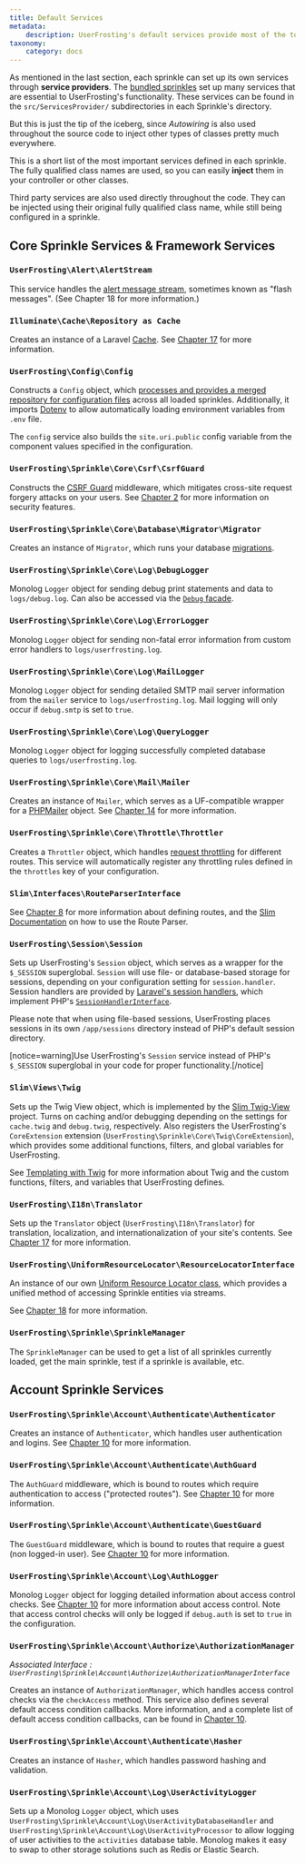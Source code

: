 ```yaml
---
title: Default Services
metadata:
    description: UserFrosting's default services provide most of the tools needed to build a basic web application.
taxonomy:
    category: docs
---
```


As mentioned in the last section, each sprinkle can set up its own services through **service providers**. The [bundled sprinkles](/structure/sprinkles#bundled-sprinkles) set up many services that are essential to UserFrosting's functionality. These services can be found in the `src/ServicesProvider/` subdirectories in each Sprinkle's directory. 

But this is just the tip of the iceberg, since _Autowiring_ is also used throughout the source code to inject other types of classes pretty much everywhere.

This is a short list of the most important services defined in each sprinkle. The fully qualified class names are used, so you can easily **inject** them in your controller or other classes.

Third party services are also used directly throughout the code. They can be injected using their original fully qualified class name, while still being configured in a sprinkle.

## Core Sprinkle Services & Framework Services

### `UserFrosting\Alert\AlertStream`

This service handles the [alert message stream](/advanced/alert-stream), sometimes known as "flash messages". (See Chapter 18 for more information.)

### `Illuminate\Cache\Repository as Cache`

Creates an instance of a Laravel [Cache](https://laravel.com/docs/8.x/cache). See [Chapter 17](/advanced/caching) for more information.

### `UserFrosting\Config\Config`

Constructs a `Config` object, which [processes and provides a merged repository for configuration files](/configuration/config-files) across all loaded sprinkles. Additionally, it imports [Dotenv](https://github.com/vlucas/phpdotenv) to allow automatically loading environment variables from `.env` file.

The `config` service also builds the `site.uri.public` config variable from the component values specified in the configuration.

### `UserFrosting\Sprinkle\Core\Csrf\CsrfGuard`

Constructs the [CSRF Guard](https://github.com/slimphp/Slim-Csrf) middleware, which mitigates cross-site request forgery attacks on your users. See [Chapter 2](/background/security) for more information on security features.

### `UserFrosting\Sprinkle\Core\Database\Migrator\Migrator`

Creates an instance of `Migrator`, which runs your database [migrations](/database/migrations).

### `UserFrosting\Sprinkle\Core\Log\DebugLogger`

Monolog `Logger` object for sending debug print statements and data to `logs/debug.log`. Can also be accessed via the [`Debug` facade](/troubleshooting/debugging#debug-statements).

### `UserFrosting\Sprinkle\Core\Log\ErrorLogger`

Monolog `Logger` object for sending non-fatal error information from custom error handlers to `logs/userfrosting.log`.

### `UserFrosting\Sprinkle\Core\Log\MailLogger`

Monolog `Logger` object for sending detailed SMTP mail server information from the `mailer` service to `logs/userfrosting.log`. Mail logging will only occur if `debug.smtp` is set to `true`.

### `UserFrosting\Sprinkle\Core\Log\QueryLogger`

Monolog `Logger` object for logging successfully completed database queries to `logs/userfrosting.log`.

### `UserFrosting\Sprinkle\Core\Mail\Mailer`

Creates an instance of `Mailer`, which serves as a UF-compatible wrapper for a [PHPMailer](https://github.com/PHPMailer/PHPMailer) object. See [Chapter 14](/mail) for more information.

### `UserFrosting\Sprinkle\Core\Throttle\Throttler`

Creates a `Throttler` object, which handles [request throttling](/routes-and-controllers/client-input/throttle) for different routes. This service will automatically register any throttling rules defined in the `throttles` key of your configuration.

### `Slim\Interfaces\RouteParserInterface`

See [Chapter 8](/routes-and-controllers) for more information about defining routes, and the [Slim Documentation](https://www.slimframework.com/docs/v4/objects/routing.html#route-names) on how to use the Route Parser.

### `UserFrosting\Session\Session`

Sets up UserFrosting's `Session` object, which serves as a wrapper for the `$_SESSION` superglobal. `Session` will use file- or database-based storage for sessions, depending on your configuration setting for `session.handler`. Session handlers are provided by [Laravel's session handlers](https://laravel.com/docs/8.x/session#configuration), which implement PHP's [`SessionHandlerInterface`](http://php.net/SessionHandlerInterface).

Please note that when using file-based sessions, UserFrosting places sessions in its own `/app/sessions` directory instead of PHP's default session directory.

[notice=warning]Use UserFrosting's `Session` service instead of PHP's `$_SESSION` superglobal in your code for proper functionality.[/notice]

### `Slim\Views\Twig`

Sets up the Twig View object, which is implemented by the [Slim Twig-View](https://github.com/slimphp/Twig-View) project. Turns on caching and/or debugging depending on the settings for `cache.twig` and `debug.twig`, respectively. Also registers the UserFrosting's `CoreExtension`
extension (`UserFrosting\Sprinkle\Core\Twig\CoreExtension`), which provides some additional functions, filters, and global variables for UserFrosting.

See [Templating with Twig](/templating-with-twig) for more information about Twig and the custom functions, filters, and variables that UserFrosting defines.

### `UserFrosting\I18n\Translator`

Sets up the `Translator` object (`UserFrosting\I18n\Translator`) for translation, localization, and internationalization of your site's contents. See [Chapter 17](/i18n) for more information.

### `UserFrosting\UniformResourceLocator\ResourceLocatorInterface`

An instance of our own [Uniform Resource Locator class](https://github.com/userfrosting/framework/tree/5.1/src/UniformResourceLocator#readme), which provides a unified method of accessing Sprinkle entities via streams.

See [Chapter 18](/advanced/locator) for more information.

### `UserFrosting\Sprinkle\SprinkleManager`

The `SprinkleManager` can be used to get a list of all sprinkles currently loaded, get the main sprinkle, test if a sprinkle is available, etc.

## Account Sprinkle Services

### `UserFrosting\Sprinkle\Account\Authenticate\Authenticator`

Creates an instance of `Authenticator`, which handles user authentication and logins. See [Chapter 10](/users/user-accounts#authentication-and-authorization) for more information.

### `UserFrosting\Sprinkle\Account\Authenticate\AuthGuard`

The `AuthGuard` middleware, which is bound to routes which require authentication to access ("protected routes"). See [Chapter 10](/users/user-accounts#authentication-and-authorization) for more information.

### `UserFrosting\Sprinkle\Account\Authenticate\GuestGuard`

The `GuestGuard` middleware, which is bound to routes that require a guest (non logged-in user). See [Chapter 10](/users/user-accounts#authentication-and-authorization) for more information.

### `UserFrosting\Sprinkle\Account\Log\AuthLogger`

Monolog `Logger` object for logging detailed information about access control checks. See [Chapter 10](/users/access-control) for more information about access control. Note that access control checks will only be logged if `debug.auth` is set to `true` in the configuration.

### `UserFrosting\Sprinkle\Account\Authorize\AuthorizationManager` 

*Associated Interface : `UserFrosting\Sprinkle\Account\Authorize\AuthorizationManagerInterface`*

Creates an instance of `AuthorizationManager`, which handles access control checks via the `checkAccess` method. This service also defines several default access condition callbacks. More information, and a complete list of default access condition callbacks, can be found in [Chapter 10](/users/access-control).

### `UserFrosting\Sprinkle\Account\Authenticate\Hasher`

Creates an instance of `Hasher`, which handles password hashing and validation.

### `UserFrosting\Sprinkle\Account\Log\UserActivityLogger`

Sets up a Monolog `Logger` object, which uses `UserFrosting\Sprinkle\Account\Log\UserActivityDatabaseHandler` and `UserFrosting\Sprinkle\Account\Log\UserActivityProcessor` to allow logging of user activities to the `activities` database table. Monolog makes it easy to swap to other storage solutions such as Redis or Elastic Search.
